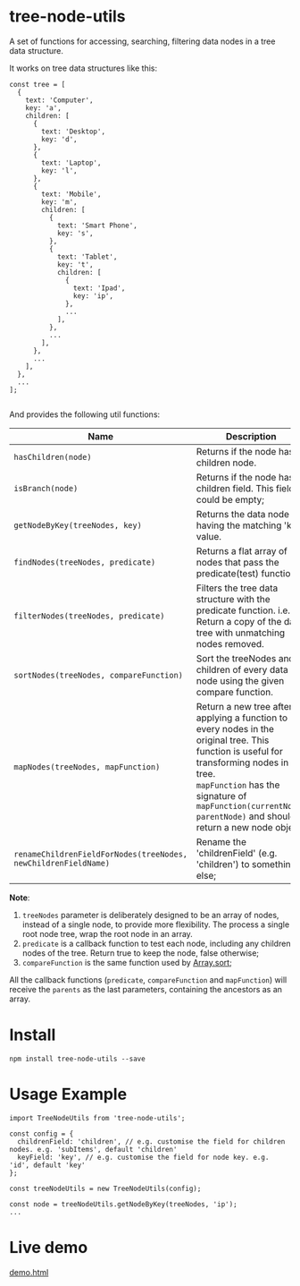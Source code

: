 # tree-node-utils

A set of functions for accessing, searching, filtering data nodes in a tree data structure.

It works on tree data structures like this:

```
const tree = [
  {
    text: 'Computer',
    key: 'a',
    children: [
      {
        text: 'Desktop',
        key: 'd',
      },
      {
        text: 'Laptop',
        key: 'l',
      },
      {
        text: 'Mobile',
        key: 'm',
        children: [
          {
            text: 'Smart Phone',
            key: 's',
          },
          {
            text: 'Tablet',
            key: 't',
            children: [
              {
                text: 'Ipad',
                key: 'ip',
              },
              ...
            ],
          },
          ...
        ],
      },
      ...
    ],
  },
  ...
];


```
And provides the following util functions:


Name|Description|
---|---
`hasChildren(node)` | Returns if the node has children node.
`isBranch(node)` | Returns if the node has children field. This field could be empty;
`getNodeByKey(treeNodes, key)`| Returns the data node having the matching 'key' value.
`findNodes(treeNodes, predicate)`| Returns a flat array of nodes that pass the predicate(test) function.
`filterNodes(treeNodes, predicate)`| Filters the tree data structure with the predicate function. i.e. Return a copy of the data tree with unmatching nodes removed.
`sortNodes(treeNodes, compareFunction)`| Sort the treeNodes and children of every data node using the given compare function. 
`mapNodes(treeNodes, mapFunction)`| Return a new tree after applying a function to every nodes in the original tree. This function is useful for transforming nodes in a tree. <br />`mapFunction` has the signature of `mapFunction(currentNode, parentNode)` and should return a new node object.
`renameChildrenFieldForNodes(treeNodes, newChildrenFieldName)` | Rename the 'childrenField' (e.g. 'children') to something else;

**Note**:  

1. `treeNodes` parameter is deliberately designed to be an array of nodes, instead of a single node, to provide more flexibility. The process a single root node tree, wrap the root node in an array.
2. `predicate` is a callback function to test each node, including any children nodes of the tree. Return true to keep the node, false otherwise;
3. `compareFunction` is the same function used by [Array.sort](https://developer.mozilla.org/en-US/docs/Web/JavaScript/Reference/Global_Objects/Array/sort);
 
All the callback functions (`predicate`, `compareFunction` and `mapFunction`) will receive the `parents` as the last parameters, containing the ancestors as an array.

 
# Install
```
npm install tree-node-utils --save
```

# Usage Example

```
import TreeNodeUtils from 'tree-node-utils';

const config = {
  childrenField: 'children', // e.g. customise the field for children nodes. e.g. 'subItems', default 'children'
  keyField: 'key', // e.g. customise the field for node key. e.g. 'id', default 'key'
};

const treeNodeUtils = new TreeNodeUtils(config);

const node = treeNodeUtils.getNodeByKey(treeNodes, 'ip');
...

```

 

# Live demo

[demo.html](https://linsight.github.io/tree-node-utils/demo/dist/)

